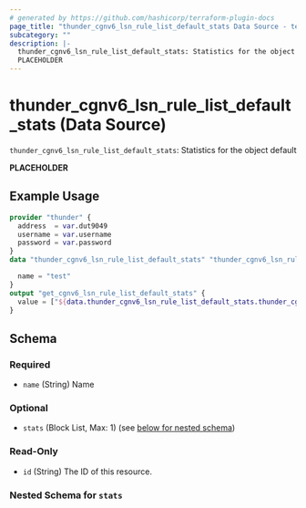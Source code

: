 ```yaml
---
# generated by https://github.com/hashicorp/terraform-plugin-docs
page_title: "thunder_cgnv6_lsn_rule_list_default_stats Data Source - terraform-provider-thunder"
subcategory: ""
description: |-
  thunder_cgnv6_lsn_rule_list_default_stats: Statistics for the object default
  PLACEHOLDER
---
```


# thunder_cgnv6_lsn_rule_list_default_stats (Data Source)

`thunder_cgnv6_lsn_rule_list_default_stats`: Statistics for the object default

__PLACEHOLDER__

## Example Usage

```terraform
provider "thunder" {
  address  = var.dut9049
  username = var.username
  password = var.password
}
data "thunder_cgnv6_lsn_rule_list_default_stats" "thunder_cgnv6_lsn_rule_list_default_stats" {

  name = "test"
}
output "get_cgnv6_lsn_rule_list_default_stats" {
  value = ["${data.thunder_cgnv6_lsn_rule_list_default_stats.thunder_cgnv6_lsn_rule_list_default_stats}"]
}
```

<!-- schema generated by tfplugindocs -->
## Schema

### Required

- `name` (String) Name

### Optional

- `stats` (Block List, Max: 1) (see [below for nested schema](#nestedblock--stats))

### Read-Only

- `id` (String) The ID of this resource.

<a id="nestedblock--stats"></a>
### Nested Schema for `stats`


